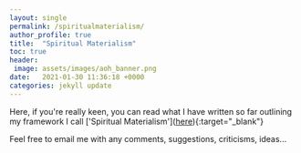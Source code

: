 ```yaml
---
layout: single
permalink: /spiritualmaterialism/
author_profile: true
title:  "Spiritual Materialism"
toc: true
header: 
 image: assets/images/aoh_banner.png
date:   2021-01-30 11:36:18 +0000
categories: jekyll update
---
```

Here, if you're really keen, you can read what I have written so far outlining my framework I call ['Spiritual Materialism'](<a href="https://drive.google.com/file/d/19oTo2SrA4d2wH7097zn22uv2sKjuaCoO/view?usp=sharing">here</a>){:target="_blank"}

Feel free to email me with any comments, suggestions, criticisms, ideas...
